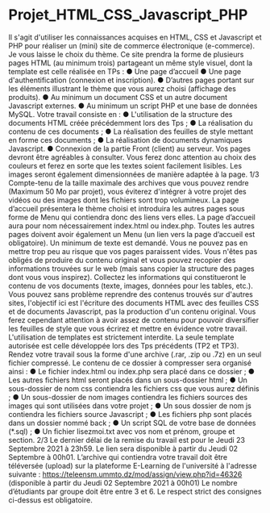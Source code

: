 # Projet_HTML_CSS_Javascript_PHP
Il s'agit d'utiliser les connaissances acquises en HTML, CSS et Javascript et PHP pour réaliser un (mini) site de commerce électronique (e-commerce). Je vous laisse le choix du thème. Ce site prendra la forme de plusieurs pages HTML (au minimum trois) partageant un même style visuel, dont la template est celle réalisée en TPs : ● Une page d’accueil ● Une page d'authentification (connexion et inscription). ● D’autres pages portant sur les éléments illustrant le thème que vous aurez choisi (affichage des produits). ● Au minimum un document CSS et un autre document Javascript externes. ● Au minimum un script PHP et une base de données MySQL. Votre travail consiste en : ● L'utilisation de la structure des documents HTML créée précédemment lors des Tps ; ● La réalisation du contenu de ces documents ; ● La réalisation des feuilles de style mettant en forme ces documents ; ● La réalisation de documents dynamiques Javascript. ● Connexion de la partie Front (client) au serveur. Vos pages devront être agréables à consulter. Vous ferez donc attention au choix des couleurs et ferez en sorte que les textes soient facilement lisibles. Les images seront également dimensionnées de manière adaptée à la page. 1/3 Compte-tenu de la taille maximale des archives que vous pouvez rendre (Maximum 50 Mo par projet), vous éviterez d'intégrer à votre projet des vidéos ou des images dont les fichiers sont trop volumineux. La page d’accueil présentera le thème choisi et introduira les autres pages sous forme de Menu qui contiendra donc des liens vers elles. La page d’accueil aura pour nom nécessairement index.html ou index.php. Toutes les autres pages doivent avoir également un Menu (un lien vers la page d’accueil est obligatoire). Un minimum de texte est demandé. Vous ne pouvez pas en mettre trop peu au risque que vos pages paraissent vides. Vous n'êtes pas obligés de produire du contenu original et vous pouvez recopier des informations trouvées sur le web (mais sans copier la structure des pages dont vous vous inspirez). Collectez les informations qui constitueront le contenu de vos documents (texte, images, données pour les tables, etc.). Vous pouvez sans problème reprendre des contenus trouvés sur d'autres sites, l'objectif ici est l'écriture des documents HTML avec des feuilles CSS et de documents Javascript, pas la production d'un contenu original. Vous ferez cependant attention à avoir assez de contenu pour pouvoir diversifier les feuilles de style que vous écrirez et mettre en évidence votre travail. L'utilisation de templates est strictement interdite. La seule template autorisée est celle développée lors des Tps précédents (TP2 et TP3). Rendez votre travail sous la forme d'une archive (.rar, .zip ou .7z) en un seul fichier compressé. Le contenu de ce dossier à compresser sera organisé ainsi : ● Le fichier index.html ou index.php sera placé dans ce dossier ; ● Les autres fichiers html seront placés dans un sous-dossier html ; ● Un sous-dossier de nom css contiendra les fichiers css que vous aurez définis ; ● Un sous-dossier de nom images contiendra les fichiers sources des images qui sont utilisées dans votre projet ; ● Un sous dossier de nom js contiendra les fichiers source Javascript ; ● Les fichiers php sont placés dans un dossier nommé back ; ● Un script SQL de votre base de données (*.sql) ; ● Un fichier lisezmoi.txt avec vos nom et prénom, groupe et section. 2/3 Le dernier délai de la remise du travail est pour le Jeudi 23 Septembre 2021 à 23h59. Le lien sera disponible à partir du Jeudi 02 Septembre à 00h01. L’archive qui contiendra votre travail doit être téléversée (upload) sur la plateforme E-Learning de l'université à l'adresse suivante : https://teleensm.ummto.dz/mod/assign/view.php?id=46326 (disponible à partir du Jeudi 02 Septembre 2021 à 00h01) Le nombre d’étudiants par groupe doit être entre 3 et 6. Le respect strict des consignes ci-dessus est obligatoire.
